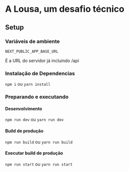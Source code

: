 # A Lousa, um desafio técnico

## Setup

### Variáveis de ambiente

`NEXT_PUBLIC_APP_BASE_URL`

É a URL do servidor já incluindo /api

### Instalação de Dependencias

`npm i` ou `yarn install`

### Preparando e executando

#### **Desenvolvimento**

`npm run dev` ou `yarn run dev`

#### **Build de produção**

`npm run build` ou `yarn run build`

#### **Executar build de produção**

`npm run start` ou `yarn run start`

